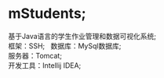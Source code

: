 # mStudents;   
基于Java语言的学生作业管理和数据可视化系统;   
框架：SSH;     
数据库：MySql数据库;     
服务器：Tomcat;    
开发工具：Intellij IDEA;     

